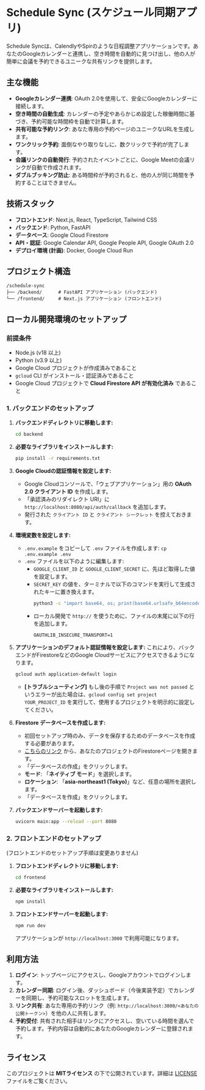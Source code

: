 # Schedule Sync (スケジュール同期アプリ) 

Schedule Syncは、CalendlyやSpirのような日程調整アプリケーションです。あなたのGoogleカレンダーと連携し、空き時間を自動的に見つけ出し、他の人が簡単に会議を予約できるユニークな共有リンクを提供します。

## 主な機能 

- **Googleカレンダー連携**: OAuth 2.0を使用して、安全にGoogleカレンダーに接続します。
- **空き時間の自動生成**: カレンダーの予定やあらかじめ設定した稼働時間に基づき、予約可能な時間枠を自動で計算します。
- **共有可能な予約リンク**: あなた専用の予約ページのユニークなURLを生成します。
- **ワンクリック予約**: 面倒なやり取りなしに、数クリックで予約が完了します。
- **会議リンクの自動発行**: 予約されたイベントごとに、Google Meetの会議リンクが自動で作成されます。
- **ダブルブッキング防止**: ある時間枠が予約されると、他の人が同じ時間を予約することはできません。

## 技術スタック

- **フロントエンド**: Next.js, React, TypeScript, Tailwind CSS
- **バックエンド**: Python, FastAPI
- **データベース**: Google Cloud Firestore
- **API・認証**: Google Calendar API, Google People API, Google OAuth 2.0
- **デプロイ環境 (計画)**: Docker, Google Cloud Run

## プロジェクト構造

```
/schedule-sync
├── /backend/      # FastAPI アプリケーション (バックエンド)
└── /frontend/     # Next.js アプリケーション (フロントエンド)
```

## ローカル開発環境のセットアップ

### 前提条件

- Node.js (v18 以上)
- Python (v3.9 以上)
- Google Cloud プロジェクトが作成済みであること
- `gcloud` CLI がインストール・認証済みであること
- Google Cloud プロジェクトで **Cloud Firestore API が有効化済み** であること

### 1. バックエンドのセットアップ

1.  **バックエンドディレクトリに移動します:**
    ```bash
    cd backend
    ```

2.  **必要なライブラリをインストールします:**
    ```bash
    pip install -r requirements.txt
    ```

3.  **Google Cloudの認証情報を設定します:**
    - Google Cloudコンソールで、「ウェブアプリケーション」用の **OAuth 2.0 クライアント ID** を作成します。
    - 「承認済みのリダイレクト URI」に `http://localhost:8080/api/auth/callback` を追加します。
    - 発行された `クライアント ID` と `クライアント シークレット` を控えておきます。

4.  **環境変数を設定します:**
    - `.env.example` をコピーして `.env` ファイルを作成します: `cp .env.example .env`
    - `.env` ファイルを以下のように編集します:
        - `GOOGLE_CLIENT_ID` と `GOOGLE_CLIENT_SECRET` に、先ほど取得した値を設定します。
        - `SECRET_KEY` の値を、ターミナルで以下のコマンドを実行して生成されたキーに置き換えます。
          ```bash
          python3 -c "import base64, os; print(base64.urlsafe_b64encode(os.urandom(32)).decode())"
          ```
        - ローカル開発で `http://` を使うために、ファイルの末尾に以下の行を追加します。
          ```
          OAUTHLIB_INSECURE_TRANSPORT=1
          ```

5.  **アプリケーションのデフォルト認証情報を設定します:**
    これにより、バックエンドがFirestoreなどのGoogle Cloudサービスにアクセスできるようになります。
    ```bash
    gcloud auth application-default login
    ```
    - **[トラブルシューティング]** もし後の手順で `Project was not passed` というエラーが出た場合は、`gcloud config set project YOUR_PROJECT_ID` を実行して、使用するプロジェクトを明示的に設定してください。

6.  **Firestore データベースを作成します:**
    - 初回セットアップ時のみ、データを保存するためのデータベースを作成する必要があります。
    - [こちらのリンク](https://console.cloud.google.com/firestore) から、あなたのプロジェクトのFirestoreページを開きます。
    - 「データベースの作成」をクリックします。
    - **モード**: 「**ネイティブ モード**」を選択します。
    - **ロケーション**: 「**asia-northeast1 (Tokyo)**」など、任意の場所を選択します。
    - 「データベースを作成」をクリックします。

7.  **バックエンドサーバーを起動します:**
    ```bash
    uvicorn main:app --reload --port 8080
    ```

### 2. フロントエンドのセットアップ

(フロントエンドのセットアップ手順は変更ありません)

1.  **フロントエンドディレクトリに移動します:**
    ```bash
    cd frontend
    ```

2.  **必要なライブラリをインストールします:**
    ```bash
    npm install
    ```

3.  **フロントエンドサーバーを起動します:**
    ```bash
    npm run dev
    ```
    アプリケーションが `http://localhost:3000` で利用可能になります。

## 利用方法

1.  **ログイン**: トップページにアクセスし、Googleアカウントでログインします。
2.  **カレンダー同期**: ログイン後、ダッシュボード（今後実装予定）でカレンダーを同期し、予約可能なスロットを生成します。
3.  **リンク共有**: あなた専用の予約リンク（例: `http://localhost:3000/<あなたの公開トークン>`）を他の人に共有します。
4.  **予約受付**: 共有された相手はリンクにアクセスし、空いている時間を選んで予約します。予約内容は自動的にあなたのGoogleカレンダーに登録されます。

## ライセンス

このプロジェクトは **MITライセンス** の下で公開されています。詳細は [LICENSE](LICENSE) ファイルをご覧ください。
